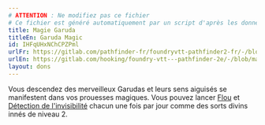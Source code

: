 ```yaml
---
# ATTENTION : Ne modifiez pas ce fichier
# Ce fichier est généré automatiquement par un script d'après les données du module Foundry VTT officiel et de sa traduction
title: Magie Garuda
titleEn: Garuda Magic
id: IHFqUHxNChCPZPml
urlFr: https://gitlab.com/pathfinder-fr/foundryvtt-pathfinder2-fr/-/blob/master/data/feats/IHFqUHxNChCPZPml.htm
urlEn: https://gitlab.com/hooking/foundry-vtt---pathfinder-2e/-/blob/master/packs/data/feats.db/garuda-magic.json
layout: dons
---
```

Vous descendez des merveilleux Garudas et leurs sens aiguisés se manifestent dans vos prouesses magiques. Vous pouvez lancer [Flou](../sorts/flou.html) et [Détection de l'invisibilité](../sorts/détection-de-l-invisibilité.html) chacun une fois par jour comme des sorts divins innés de niveau 2.
